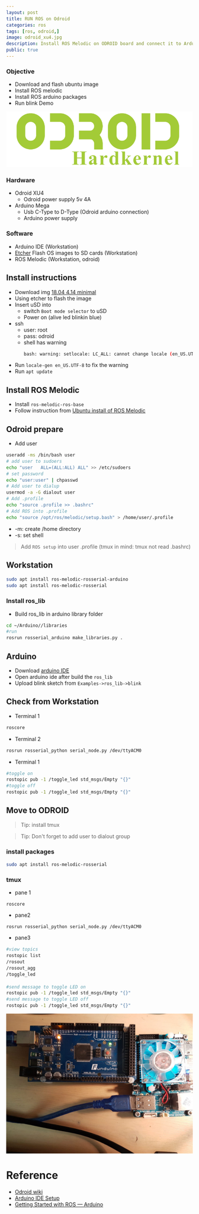 ```yaml
---
layout: post
title: RUN ROS on Odroid
categories: ros
tags: [ros, odroid,]
image: odroid_xu4.jpg
description: Install ROS Melodic on ODROID board and connect it to Arduino Mega
public: true
---
```


### Objective
- Download and flash ubuntu image
- Install ROS melodic
- Install ROS arduino packages
- Run blink Demo

![image alt img](/images/odroid.png) 


### Hardware
- Odroid XU4
  - Odroid power supply 5v 4A
- Arduino Mega
  - Usb C-Type to D-Type (Odroid arduino connection)
  - Arduino power supply
### Software
- Arduino IDE (Workstation)
- [Etcher](https://www.balena.io/etcher/) Flash OS images to SD cards (Workstation)
- ROS Melodic (Workstation, odroid)

## Install instructions

- Download img [18.04 4.14  minimal](https://odroid.in/?directory=.%2Fubuntu_18.04lts%2FXU3_XU4_MC1_HC1_HC2%2F)
- Using etcher to flash the image
- Insert uSD into
  - switch `Boot mode selector` to uSD
  - Power on (alive led blinkin blue)
- ssh 
  - user: root
  - pass: odroid
  - shell has warning
    ```bash
    bash: warning: setlocale: LC_ALL: cannot change locale (en_US.UTF-8)
    ```
- Run `locale-gen en_US.UTF-8` to fix the warning
- Run `apt update`

## Install ROS Melodic
- Install `ros-melodic-ros-base`
- Follow instruction from 
[Ubuntu install of ROS Melodic ](http://wiki.ros.org/melodic/Installation/Ubuntu)

## Odroid prepare 
- Add user
```bash
useradd -ms /bin/bash user
# add user to sudoers
echo "user   ALL=(ALL:ALL) ALL" >> /etc/sudoers
# set password
echo "user:user" | chpasswd
# Add user to dialup
usermod -a -G dialout user
# Add .profile 
echo "source .profile >> .bashrc"
# Add ROS into .profile
echo "source /opt/ros/melodic/setup.bash" > /home/user/.profile
```
- -m: create /home directory
- -s: set shell

> Add `ROS setup`  into user .profile (tmux in mind: tmux not read .bashrc)

## Workstation
```bash
sudo apt install ros-melodic-rosserial-arduino
sudo apt install ros-melodic-rosserial
```
### Install ros_lib
- Build ros_lib in arduino library folder
```bash
cd ~/Arduino//libraries
#run
rosrun rosserial_arduino make_libraries.py .
```

## Arduino 
- Download [arduino IDE](https://www.arduino.cc/en/Main/Software)
- Open arduino ide after build the `ros_lib`
- Upload blink sketch from `Examples->ros_lib->blink`

## Check from Workstation
- Terminal 1
```bash
roscore
```

- Terminal 2
```bash
rosrun rosserial_python serial_node.py /dev/ttyACM0
```

- Terminal 1
```bash
#toggle on
rostopic pub -1 /toggle_led std_msgs/Empty "{}"
#toggle off
rostopic pub -1 /toggle_led std_msgs/Empty "{}"
```

## Move to ODROID
> Tip: install tmux

> Tip: Don't forget to add user to dialout group

### install packages
```bash
sudo apt install ros-melodic-rosserial
```

### tmux
- pane 1
```
roscore
```

- pane2
```
rosrun rosserial_python serial_node.py /dev/ttyACM0
```

- pane3
```bash
#view topics
rostopic list
/rosout
/rosout_agg
/toggle_led

#send message to toggle LED on
rostopic pub -1 /toggle_led std_msgs/Empty "{}"
#send message to toggle LED off
rostopic pub -1 /toggle_led std_msgs/Empty "{}"
```

![](/images/ros_odroid_arduino.jpeg)

# Reference
- [Odroid wiki](https://wiki.odroid.com/odroid-xu4/hardware/hardware)
- [Arduino IDE Setup](http://wiki.ros.org/rosserial_arduino/Tutorials/Arduino%20IDE%20Setup)
- [Getting Started with ROS — Arduino](https://www.servomagazine.com/magazine/article/november2016_ros-arduino-interfacing-for-robotics-projects)